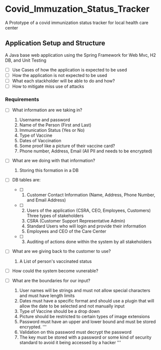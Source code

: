 # Covid_Immuzation_Status_Tracker
A Prototype of a covid immunization status tracker for local health care center

## Application Setup and Structure
A Java base web application using the Spring Framework for Web Mvc, H2 DB, and Unit Testing

- [ ] Use Cases of how the application is expected to be used
- [ ] How the application is not expected to be used
- [ ] What each stackholder will be able to do and how?
- [ ] How to mitigate miss use of attacks

### Requirements
- [ ] What information are we taking in?
  1. Username and password 
  2. Name of the Person (First and Last) 
  3. Immunication Status (Yes or No)
  4. Type of Vaccine
  5. Dates of Vaccination
  6. Some proof like a picture of their vaccine card?
  7. Phone number, Address, Email (All PII and needs to be encrypted)

- [ ] What are we doing with that information?
  1. Storing this formation in a DB
- [ ] DB tables are:
  - [ ] 1. Customer Contact Information (Name, Address, Phone Number, and Email Address)
  - [ ] 2. Users of the application (CSRA, CEO, Employees, Customers)
   Three types of stakeholders 
	1. CSRA (Customer Support Representative Admin)
	2. Standard Users who will login and provide their information
	3. Employees and CEO of the Care Center
  - [ ] 3. Auditing of actions done within the system by all stakeholders
 
- [ ] What are we giving back to the customer to use?
  1. A List of person's vaccinated status

- [ ] How could the system become vunerable?
- [ ] What are the boundaries for our input? 
	1. User names will be strings and must not allow special characters and 	must have length limits
	2. Dates must have a specific format and should use a plugin that will 		allow the date to be selected and not manually input
	3. Type of Vaccine should be a drop down
	4. Picture should be restricted to certain types of image extensions
	5. Password must have an upper and lower bound and must be stored 		encrypted. 
	''' 
	1. Validation on this password must decrypt the password
	2. The key must be stored with a password or some kind of security 		standard to avoid it being accessed by a hacker
	''' 
